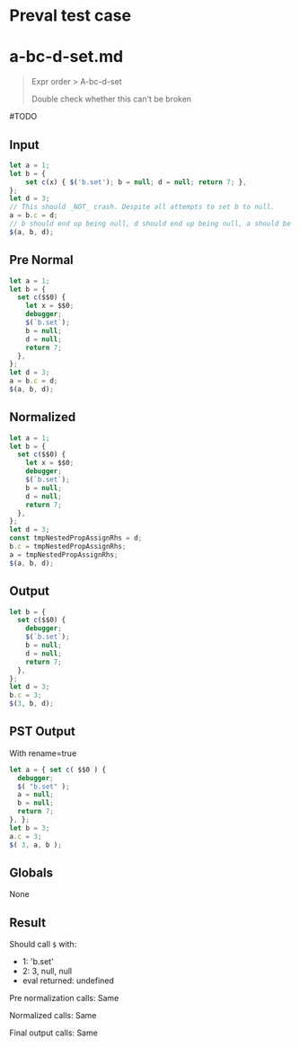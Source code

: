 # Preval test case

# a-bc-d-set.md

> Expr order > A-bc-d-set
>
> Double check whether this can't be broken

#TODO

## Input

`````js filename=intro
let a = 1;
let b = {
    set c(x) { $('b.set'); b = null; d = null; return 7; },
};
let d = 3;
// This should _NOT_ crash. Despite all attempts to set b to null.
a = b.c = d;
// b should end up being null, d should end up being null, a should be 3.
$(a, b, d);
`````

## Pre Normal

`````js filename=intro
let a = 1;
let b = {
  set c($$0) {
    let x = $$0;
    debugger;
    $(`b.set`);
    b = null;
    d = null;
    return 7;
  },
};
let d = 3;
a = b.c = d;
$(a, b, d);
`````

## Normalized

`````js filename=intro
let a = 1;
let b = {
  set c($$0) {
    let x = $$0;
    debugger;
    $(`b.set`);
    b = null;
    d = null;
    return 7;
  },
};
let d = 3;
const tmpNestedPropAssignRhs = d;
b.c = tmpNestedPropAssignRhs;
a = tmpNestedPropAssignRhs;
$(a, b, d);
`````

## Output

`````js filename=intro
let b = {
  set c($$0) {
    debugger;
    $(`b.set`);
    b = null;
    d = null;
    return 7;
  },
};
let d = 3;
b.c = 3;
$(3, b, d);
`````

## PST Output

With rename=true

`````js filename=intro
let a = { set c( $$0 ) {
  debugger;
  $( "b.set" );
  a = null;
  b = null;
  return 7;
}, };
let b = 3;
a.c = 3;
$( 3, a, b );
`````

## Globals

None

## Result

Should call `$` with:
 - 1: 'b.set'
 - 2: 3, null, null
 - eval returned: undefined

Pre normalization calls: Same

Normalized calls: Same

Final output calls: Same
